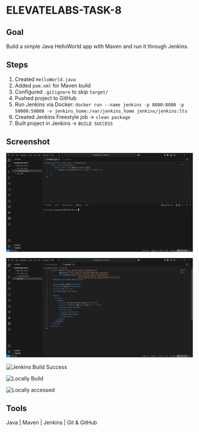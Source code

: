 # ELEVATELABS-TASK-8

## Goal
Build a simple Java HelloWorld app with Maven and run it through Jenkins.

## Steps
1. Created `HelloWorld.java`  
2. Added `pom.xml` for Maven build  
3. Configured `.gitignore` to skip `target/`  
4. Pushed project to GitHub 
5. Run Jenkins via Docker: `docker run --name jenkins -p 8080:8080 -p 50000:50000 -v jenkins_home:/var/jenkins_home jenkins/jenkins:lts`   
6. Created Jenkins Freestyle job → `clean package`  
7. Built project in Jenkins → `BUILD SUCCESS`

## Screenshot
![JAVA file](screenshots/JAVAfile.png)

![POM file](screenshots/POMfile.png)

![Jenkins Build Success](screenshots/jenkins_console.png)

![Locally Build](screenshots/locally_build.png)

![Locally accessed](screenshots/locally_accessed.png)

## Tools
Java | Maven | Jenkins | Git & GitHub
  
